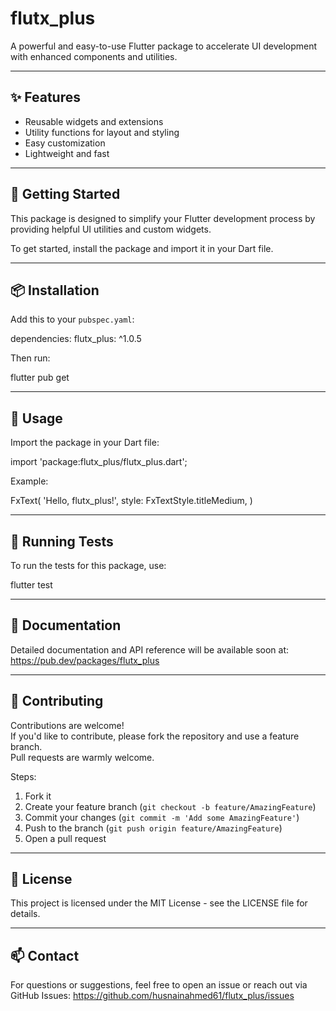 # flutx_plus

A powerful and easy-to-use Flutter package to accelerate UI development with enhanced components and utilities.

---

## ✨ Features

- Reusable widgets and extensions
- Utility functions for layout and styling
- Easy customization
- Lightweight and fast

---

## 🚀 Getting Started

This package is designed to simplify your Flutter development process by providing helpful UI utilities and custom widgets.

To get started, install the package and import it in your Dart file.

---

## 📦 Installation

Add this to your `pubspec.yaml`:

dependencies:
flutx_plus: ^1.0.5

Then run:

flutter pub get

---

## 🔧 Usage

Import the package in your Dart file:

import 'package:flutx_plus/flutx_plus.dart';

Example:

FxText(
'Hello, flutx_plus!',
style: FxTextStyle.titleMedium,
)

---

## 🧪 Running Tests

To run the tests for this package, use:

flutter test

---

## 📄 Documentation

Detailed documentation and API reference will be available soon at:
https://pub.dev/packages/flutx_plus

---

## 🙌 Contributing

Contributions are welcome!  
If you'd like to contribute, please fork the repository and use a feature branch.  
Pull requests are warmly welcome.

Steps:
1. Fork it
2. Create your feature branch (`git checkout -b feature/AmazingFeature`)
3. Commit your changes (`git commit -m 'Add some AmazingFeature'`)
4. Push to the branch (`git push origin feature/AmazingFeature`)
5. Open a pull request

---

## 📃 License

This project is licensed under the MIT License - see the LICENSE file for details.

---

## 📫 Contact

For questions or suggestions, feel free to open an issue or reach out via GitHub Issues:
https://github.com/husnainahmed61/flutx_plus/issues
